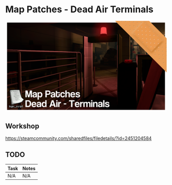 # Map Patches - Dead Air Terminals
![Add-on's Thumbnail](resources/xd1.png)

## Workshop
https://steamcommunity.com/sharedfiles/filedetails/?id=2451204584

## TODO
Task | Notes
---- | ------
N/A | N/A